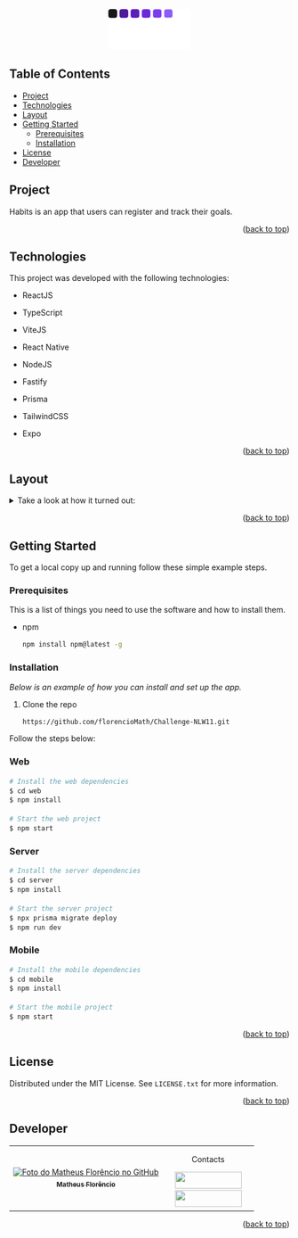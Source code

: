 <a name="readme-top"></a>
<div align="center">
<img src="https://github.com/florencioMath/Challenge-NLW11/blob/main/readmeFIles/logo.png?raw=true" alt="Habits logo" />
</div>

<!-- TABLE OF CONTENTS -->
## Table of Contents
<ul>
  <li><a href="#project">Project</a></li>
  <li><a href="#technologies">Technologies</a></li>
  <li><a href="#layout">Layout</a></li>
    <li>
      <a href="#getting-started">Getting Started</a>
      <ul>
        <li><a href="#prerequisites">Prerequisites</a></li>
        <li><a href="#installation">Installation</a></li>
      </ul>
    </li>
  <li><a href="#license">License</a></li>
  <li><a href="#developer">Developer</a></li>
</ul>

<!-- PROJECT -->
## <a id="project">Project</a>
<p>
Habits is an app that users can register and track their goals.
</p>
<p align="right">(<a href="#readme-top">back to top</a>)</p>

## <a id="technologies">Technologies</a>
This project was developed with the following technologies:

- ReactJS
- TypeScript
- ViteJS
- React Native
- NodeJS
- Fastify
- Prisma
- TailwindCSS

- Expo
<p align="right">(<a href="#readme-top">back to top</a>)</p>

<!-- LAYOUT -->
## <a id="layout">Layout</a>

<details>
<summary>Take a look at how it turned out:</summary>
  <br>
  Under construction!
  <!--
  <tr>
    <td align="center">
        <p align="center">Cinetag home</p>
      <img src="https://github.com/florencioMath/Course-CineTag/blob/main/readmeFiles/cinetagHome.gif?raw=true"  alt="Cinetag home"/>
    </td>
    <br>
    <td align="center">
        <p align="center">Cinetag favorite page</p>
      <img src="https://github.com/florencioMath/Course-CineTag/blob/main/readmeFiles/cinetagFavorito.gif?raw=true" alt="Cinetag favorite page" />
    </td>
    <br>
    <td align="center">
        <p align="center">Cinetag video page</p>
      <img src="https://github.com/florencioMath/Course-CineTag/blob/main/readmeFiles/cinetagPaginaVideo.gif?raw=true" alt="Cinetag video page" />
    </td>
  </tr>
-->
  </details>

<p align="right">(<a href="#readme-top">back to top</a>)</p>


<!-- GETTING STARTED -->
## Getting Started

To get a local copy up and running follow these simple example steps.

### Prerequisites

This is a list of things you need to use the software and how to install them.
* npm
  ```sh
  npm install npm@latest -g
  ```

### Installation

_Below is an example of how you can install and set up the app._


1. Clone the repo
   ```sh
   https://github.com/florencioMath/Challenge-NLW11.git
   ```
Follow the steps below:

### Web

```bash
# Install the web dependencies
$ cd web
$ npm install

# Start the web project
$ npm start
```

### Server

```bash
# Install the server dependencies
$ cd server
$ npm install

# Start the server project
$ npx prisma migrate deploy
$ npm run dev
```

### Mobile

```bash
# Install the mobile dependencies
$ cd mobile
$ npm install

# Start the mobile project
$ npm start
```
   
<p align="right">(<a href="#readme-top">back to top</a>)</p>

<!-- LICENSE -->
## License

Distributed under the MIT License. See `LICENSE.txt` for more information.
<p align="right">(<a href="#readme-top">back to top</a>)</p>


## <a id="developer">Developer</a> 

<table>
  <tr>
    <td align="center">
    <a text-decoration="none" href="https://github.com/1matheusflorencio">
      <img src="https://avatars.githubusercontent.com/u/68713424?s=400&u=62c303b85a95a013cccd6cbd6084952fbc06a4db&v=4" width="150px;" alt="Foto do Matheus Florêncio no GitHub"/>
      <br>
        <sub>
          <b>Matheus Florêncio</b> <br>
        </sub>
    </a>
    </td>
      <td align="center" width="150px">
        <p>Contacts</p>
          <a href="https://www.linkedin.com/in/matheus-flor%C3%AAncio/" target="_blank"><img height="30px" width="120px" src="https://img.shields.io/badge/LinkedIn-0077B5?style=for-the-badge&logo=linkedin&logoColor=white"></a>
          <br>
          <a href="https://www.instagram.com/florenciomath/" target="_blank"><img height="30px" width="120px" src="https://img.shields.io/badge/Instagram-E4405F?style=for-the-badge&logo=instagram&logoColor=white" target="_blank"></a>
      </td>
    </tr>
</table>

<p align="right">(<a href="#readme-top">back to top</a>)</p>
